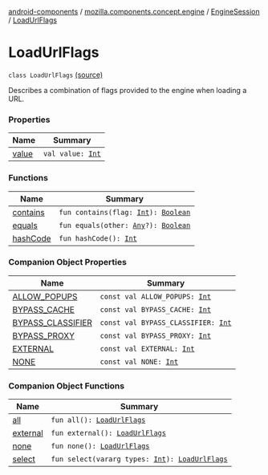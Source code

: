 [android-components](../../../index.md) / [mozilla.components.concept.engine](../../index.md) / [EngineSession](../index.md) / [LoadUrlFlags](./index.md)

# LoadUrlFlags

`class LoadUrlFlags` [(source)](https://github.com/mozilla-mobile/android-components/blob/master/components/concept/engine/src/main/java/mozilla/components/concept/engine/EngineSession.kt#L308)

Describes a combination of flags provided to the engine when loading a URL.

### Properties

| Name | Summary |
|---|---|
| [value](value.md) | `val value: `[`Int`](https://kotlinlang.org/api/latest/jvm/stdlib/kotlin/-int/index.html) |

### Functions

| Name | Summary |
|---|---|
| [contains](contains.md) | `fun contains(flag: `[`Int`](https://kotlinlang.org/api/latest/jvm/stdlib/kotlin/-int/index.html)`): `[`Boolean`](https://kotlinlang.org/api/latest/jvm/stdlib/kotlin/-boolean/index.html) |
| [equals](equals.md) | `fun equals(other: `[`Any`](https://kotlinlang.org/api/latest/jvm/stdlib/kotlin/-any/index.html)`?): `[`Boolean`](https://kotlinlang.org/api/latest/jvm/stdlib/kotlin/-boolean/index.html) |
| [hashCode](hash-code.md) | `fun hashCode(): `[`Int`](https://kotlinlang.org/api/latest/jvm/stdlib/kotlin/-int/index.html) |

### Companion Object Properties

| Name | Summary |
|---|---|
| [ALLOW_POPUPS](-a-l-l-o-w_-p-o-p-u-p-s.md) | `const val ALLOW_POPUPS: `[`Int`](https://kotlinlang.org/api/latest/jvm/stdlib/kotlin/-int/index.html) |
| [BYPASS_CACHE](-b-y-p-a-s-s_-c-a-c-h-e.md) | `const val BYPASS_CACHE: `[`Int`](https://kotlinlang.org/api/latest/jvm/stdlib/kotlin/-int/index.html) |
| [BYPASS_CLASSIFIER](-b-y-p-a-s-s_-c-l-a-s-s-i-f-i-e-r.md) | `const val BYPASS_CLASSIFIER: `[`Int`](https://kotlinlang.org/api/latest/jvm/stdlib/kotlin/-int/index.html) |
| [BYPASS_PROXY](-b-y-p-a-s-s_-p-r-o-x-y.md) | `const val BYPASS_PROXY: `[`Int`](https://kotlinlang.org/api/latest/jvm/stdlib/kotlin/-int/index.html) |
| [EXTERNAL](-e-x-t-e-r-n-a-l.md) | `const val EXTERNAL: `[`Int`](https://kotlinlang.org/api/latest/jvm/stdlib/kotlin/-int/index.html) |
| [NONE](-n-o-n-e.md) | `const val NONE: `[`Int`](https://kotlinlang.org/api/latest/jvm/stdlib/kotlin/-int/index.html) |

### Companion Object Functions

| Name | Summary |
|---|---|
| [all](all.md) | `fun all(): `[`LoadUrlFlags`](./index.md) |
| [external](external.md) | `fun external(): `[`LoadUrlFlags`](./index.md) |
| [none](none.md) | `fun none(): `[`LoadUrlFlags`](./index.md) |
| [select](select.md) | `fun select(vararg types: `[`Int`](https://kotlinlang.org/api/latest/jvm/stdlib/kotlin/-int/index.html)`): `[`LoadUrlFlags`](./index.md) |
